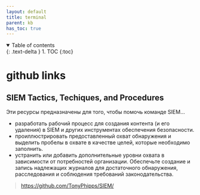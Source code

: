 ```yaml
---
layout: default
title: terminal
parent: kb
has_toc: true
---
```

<details open markdown="block">
  <summary>
    Table of contents
  </summary>
  {: .text-delta }
1. TOC
{:toc}
</details>

# github links
## SIEM Tactics, Techiques, and Procedures
Эти ресурсы предназначены для того, чтобы помочь команде SIEM...
 - разработать рабочий процесс для создания контента (и его удаления) в SIEM и других инструментах обеспечения безопасности.
 - проиллюстрировать предоставленный охват обнаружения и выделить пробелы в охвате в качестве целей, которые необходимо заполнить.
 - устранить или добавить дополнительные уровни охвата в зависимости от потребностей организации.
Обеспечьте создание и запись надлежащих журналов для достаточного обнаружения, расследования и соблюдения требований законодательства.

> https://github.com/TonyPhipps/SIEM/

